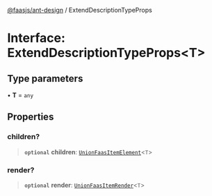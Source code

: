 [@faasjs/ant-design](../README.md) / ExtendDescriptionTypeProps

# Interface: ExtendDescriptionTypeProps\<T\>

## Type parameters

• **T** = `any`

## Properties

### children?

> **`optional`** **children**: [`UnionFaasItemElement`](../type-aliases/UnionFaasItemElement.md)\<`T`\>

### render?

> **`optional`** **render**: [`UnionFaasItemRender`](../type-aliases/UnionFaasItemRender.md)\<`T`\>
